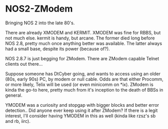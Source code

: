 # NOS2-ZModem
Bringing NOS 2 into the late 80's.

There are already XMODEM and KERMIT.  XMODEM was fine for RBBS, but not much else.  kermit is handy, but arcane.  The former died long before NOS 2.8, pretty much once anything better was available.  The latter always had a small base, despite its power (because of?).

NOS 2.8.7 is just begging for ZModem.  There are ZModem capable Telnet clients out there...

Suppose someone has DtCyber going, and wants to access using an older (80s, early 90s) PC, by modem or null cable.  Odds are that either Procomm, or more likely, Telix will be used (or even minicomm on *ix).  ZModem is kinda the go-to here, pretty much from it's inception to the death of BBSs in general.

YMODEM was a curiosity and stopgap with bigger blocks and better error detection..  Did anyone ever keep using it after ZModem?  If there is a legit interest, I'll consider having YMODEM in this as well (kinda like rzsz's sb and rb, iirc).
